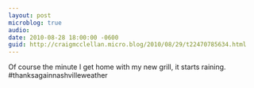 ```yaml
---
layout: post
microblog: true
audio: 
date: 2010-08-28 18:00:00 -0600
guid: http://craigmcclellan.micro.blog/2010/08/29/t22470785634.html
---
```

Of course the minute I get home with my new grill, it starts raining. #thanksagainnashvilleweather
